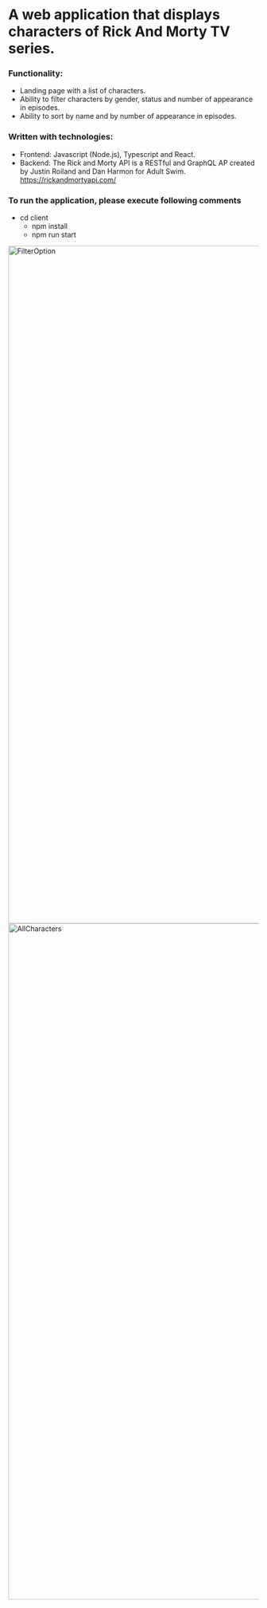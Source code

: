 # A web application that displays characters of Rick And Morty TV series.

### Functionality:
- Landing page with a list of characters.
- Ability to filter characters by gender, status and number of appearance in episodes.
- Ability to sort by name and by number of appearance in episodes.


### Written with technologies:
- Frontend: Javascript (Node.js), Typescript and React.
- Backend: The Rick and Morty API is a RESTful and GraphQL AP created by Justin Roiland and Dan Harmon for Adult Swim. https://rickandmortyapi.com/  


### To run the application, please execute following comments
- cd client 
  - npm install 
  - npm run start
  

<img width="1360" alt="FilterOption" src="https://user-images.githubusercontent.com/22214108/118454210-c94bc080-b700-11eb-968c-7e7f4f4a5049.png">
<img width="1357" alt="AllCharacters" src="https://user-images.githubusercontent.com/22214108/118454278-da94cd00-b700-11eb-9819-03fd0e7d45e2.png">
